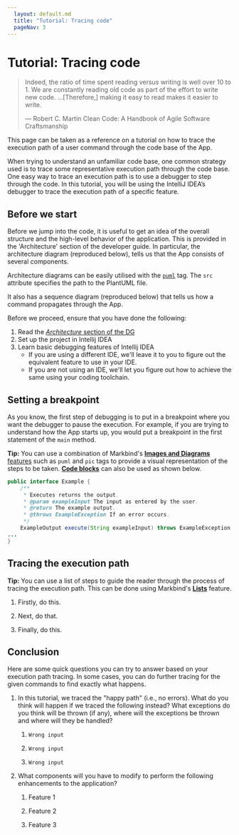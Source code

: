 ```yaml
---
  layout: default.md
  title: "Tutorial: Tracing code"
  pageNav: 3
---
```


# Tutorial: Tracing code


> Indeed, the ratio of time spent reading versus writing is well over 10 to 1. We are constantly reading old code as part of the effort to write new code. …​\[Therefore,\] making it easy to read makes it easier to write.
>
> —  Robert C. Martin Clean Code: A Handbook of Agile Software Craftsmanship


<box type="tip">
This page can be taken as a reference on a tutorial on how to trace the execution path of a user command through the code base of the App.
</box>

When trying to understand an unfamiliar code base, one common strategy used is to trace some representative execution path through the code base. One easy way to trace an execution path is to use a debugger to step through the code. In this tutorial, you will be using the IntelliJ IDEA’s debugger to trace the execution path of a specific feature.

<!-- * Table of Contents -->
<!-- {:toc} -->

## Before we start

Before we jump into the code, it is useful to get an idea of the overall structure and the high-level behavior of the application. This is provided in the 'Architecture' section of the developer guide. In particular, the architecture diagram (reproduced below), tells us that the App consists of several components.

<box type="tip" seamless>

Architecture diagrams can be easily utilised with the [`puml`](https://markbind.org/userGuide/components/imagesAndDiagrams.html#diagrams) tag. The `src` attribute specifies the path to the PlantUML file.
</box>

<puml src="../diagrams/ArchitectureDiagram.puml" alt="ArchitectureDiagram" />

It also has a sequence diagram (reproduced below) that tells us how a command propagates through the App.

<puml src="../diagrams/ArchitectureSequenceDiagram.puml" width="550" />

Before we proceed, ensure that you have done the following:
1. Read the [*Architecture* section of the DG](../DeveloperGuide.md#architecture)
1. Set up the project in Intellij IDEA
1. Learn basic debugging features of Intellij IDEA
   * If you are using a different IDE, we'll leave it to you to figure out the equivalent feature to use in your IDE.
   * If you are not using an IDE, we'll let you figure out how to achieve the same using your coding toolchain.

## Setting a breakpoint

As you know, the first step of debugging is to put in a breakpoint where you want the debugger to pause the execution. For example, if you are trying to understand how the App starts up, you would put a breakpoint in the first statement of the `main` method.

<box type="tip" seamless>

**Tip:** You can use a combination of Markbind's [**Images and Diagrams** features](https://markbind.org/userGuide/components/imagesAndDiagrams.html) such as `puml` and `pic` tags to provide a visual representation of the steps to be taken. [**Code blocks**](https://markbind.org/userGuide/formattingContents.html#code) can also be used as shown below.
</box>


```java
public interface Example {
    /**
     * Executes returns the output.
     * @param exampleInput The input as entered by the user.
     * @return The example output.
     * @throws ExampleException If an error occurs.
     */
    ExampleOutput execute(String exampleInput) throws ExampleException;
...
}
```

## Tracing the execution path

<box type="tip" seamless>

**Tip:** You can use a list of steps to guide the reader through the process of tracing the execution path. This can be done using Markbind's [**Lists**](https://markbind.org/userGuide/formattingContents.html#lists) feature.
</box>

1. Firstly, do this.

1. Next, do that.

1. Finally, do this.

## Conclusion

Here are some quick questions you can try to answer based on your execution path tracing. In some cases, you can do further tracing for the given commands to find exactly what happens.

1.  In this tutorial, we traced the "happy path" (i.e., no errors). What
    do you think will happen if we traced the following
    instead? What exceptions do you think will be thrown (if any), where
    will the exceptions be thrown and where will they be handled?

    1.  `Wrong input`

    2.  `Wrong input`

    3.  `Wrong input`


2.  What components will you have to modify to perform the following
    enhancements to the application?

    1.  Feature 1

    2.  Feature 2

    3.  Feature 3
